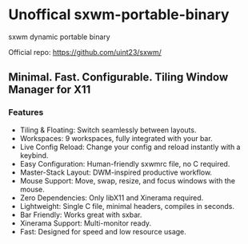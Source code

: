 # Unoffical sxwm-portable-binary
sxwm dynamic portable binary

Official repo: https://github.com/uint23/sxwm/

## Minimal. Fast. Configurable. Tiling Window Manager for X11

### Features

- Tiling & Floating: Switch seamlessly between layouts.
- Workspaces: 9 workspaces, fully integrated with your bar.
- Live Config Reload: Change your config and reload instantly with a keybind.
- Easy Configuration: Human-friendly sxwmrc file, no C required.
- Master-Stack Layout: DWM-inspired productive workflow.
- Mouse Support: Move, swap, resize, and focus windows with the mouse.
- Zero Dependencies: Only libX11 and Xinerama required.
- Lightweight: Single C file, minimal headers, compiles in seconds.
- Bar Friendly: Works great with sxbar.
- Xinerama Support: Multi-monitor ready.
- Fast: Designed for speed and low resource usage.
